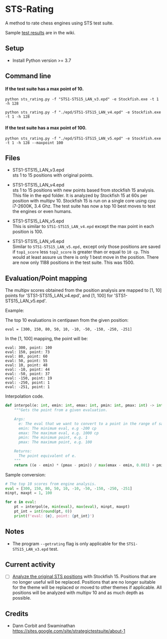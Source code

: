 # STS-Rating
A method to rate chess engines using STS test suite.

Sample [test results](https://github.com/fsmosca/STS-Rating/wiki) are in the wiki.

## Setup

* Install Python version >= 3.7

## Command line

#### If the test suite has a max point of 10.

```
python sts_rating.py -f "STS1-STS15_LAN_v3.epd" -e Stockfish.exe -t 1 -h 128

python sts_rating.py -f "./epd/STS1-STS15_LAN_v4.epd" -e Stockfish.exe -t 1 -h 128
```

#### If the test suite has a max point of 100.

```
python sts_rating.py -f "./epd/STS1-STS15_LAN_v5.epd" -e Stockfish.exe -t 1 -h 128 --maxpoint 100
```

## Files

* STS1-STS15_LAN_v3.epd  
sts 1 to 15 positions with original points.

* STS1-STS15_LAN_v4.epd  
sts 1 to 15 positions with new points based from stockfish 15 analysis. This file in the epd folder. It is analyzed by Stockfish 15 at 60s per position with multipv 10. Stockfish 15 is run on a single core using cpu i7-2600K, 3.4 Ghz. The test suite has now a top 10 best moves to test the engines or even humans.

* STS1-STS15_LAN_v5.epd  
This is similar to `STS1-STS15_LAN_v4.epd` except the max point in each position is 100.

* STS1-STS15_LAN_v6.epd  
Similar to `STS1-STS15_LAN_v5.epd,` except only those positions are saved if `top1_score` less `top2_score` is greater than or equal to `10 cp`. This would at least assure us there is only 1 best move in the position. There are now only 1188 positions in the test suite. This was 1500.

## Evaluation/Point mapping

The multipv scores obtained from the position analysis are mapped to [1, 10] points for 'STS1-STS15_LAN_v4.epd', and [1, 100] for 'STS1-STS15_LAN_v5.epd'.

Example:  

The top 10 evaluations in centipawn from the given position:  

```
eval = [300, 150, 80, 50, 10, -10, -50, -150, -250, -251]
```

In the [1, 100] mapping, the point will be:  

```
eval: 300, point: 100
eval: 150, point: 73
eval: 80, point: 60
eval: 50, point: 55
eval: 10, point: 48
eval: -10, point: 44
eval: -50, point: 37
eval: -150, point: 19
eval: -250, point: 1
eval: -251, point: 1
```

Interpolation code.

```python
def interpol(e: int, emin: int, emax: int, pmin: int, pmax: int) -> int:
    """Gets the point from a given evaluation.

    Args:
      e: The eval that we want to convert to a point in the range of say [1, 100]
      emin: The minimum eval, e.g -200 cp
      emax: The maximum eval, e.g. 1000 cp
      pmin: The minimum point, e.g. 1
      pmax: The maximum point, e.g. 100

    Returns:
      The point equivalent of e.
    """
    return ((e - emin) * (pmax - pmin)) / max(emax - emin, 0.001) + pmin
```

Sample conversion:  

```python
# The top 10 scores from engine analysis.
eval = [300, 150, 80, 50, 10, -10, -50, -150, -250, -251]
minpt, maxpt = 1, 100

for e in eval:
    pt = interpol(e, min(eval), max(eval), minpt, maxpt)
    pt_int = int(round(pt, 0))
    print(f'eval: {e}, point: {pt_int}')
```

## Notes
* The program `--getrating` flag is only applicable for the `STS1-STS15_LAN_v3.epd` test.

## Current activity

- [ ] [Analyze the original STS positions](https://github.com/fsmosca/STS-Rating/tree/master/tools) with Stockfish 15. Positions that are no longer useful will be replaced. Positions that are no longer suitable for the theme will be replaced or moved to other themes if applicable. All positions will be analyzed with multipv 10 and as much depth as possible.

## Credits
* Dann Corbit and Swaminathan  
https://sites.google.com/site/strategictestsuite/about-1
